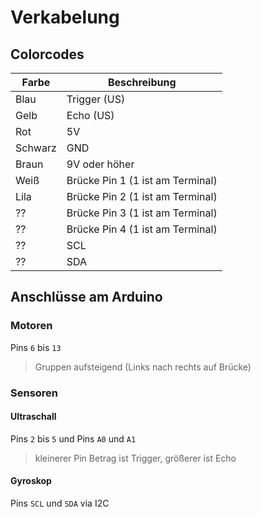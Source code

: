 # Verkabelung

## Colorcodes

Farbe | Beschreibung
--- | ---
Blau        |Trigger (US)
Gelb        |Echo (US)
Rot         |5V
Schwarz     |GND
Braun       |9V oder höher
Weiß        |Brücke Pin 1 (1 ist am Terminal)
Lila        |Brücke Pin 2 (1 ist am Terminal)
??          |Brücke Pin 3 (1 ist am Terminal)
??          |Brücke Pin 4 (1 ist am Terminal)
??          |SCL
??          |SDA

## Anschlüsse am Arduino

### Motoren

Pins ``6`` bis ``13``
>Gruppen aufsteigend (Links nach rechts auf Brücke)

### Sensoren

#### Ultraschall

Pins ``2`` bis ``5`` und Pins ``A0`` und ``A1``
> kleinerer Pin Betrag ist Trigger, größerer ist Echo

#### Gyroskop

Pins ``SCL`` und ``SDA`` via I2C
